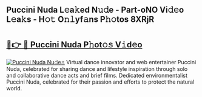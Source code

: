 ## Puccini Nuda L𝚎a𝚔ed N𝚞𝚍e - Part-oNO Vi𝚍𝚎o L𝚎a𝚔s - H𝚘𝚝 O𝚗𝚕yf𝚊ns P𝚑𝚘tos 8XRjR

# <h2><a href="http://kf317r.oniu.top/?m=Puccini+Nuda">🔗👉 🔴 Puccini Nuda P𝚑ot𝚘𝚜 V𝚒d𝚎o</a></h2>

[![Puccini Nuda Nu𝚍e𝚜](https://i.imgur.com/0qMVB7G.gif)](http://kf317r.oniu.top/?m=Puccini+Nuda)
Virtual dance innovator and web entertainer Puccini Nuda, celebrated for sharing dance and lifestyle inspiration through solo and collaborative dance acts and brief films. Dedicated environmentalist Puccini Nuda, celebrated for their passion and efforts to protect the natural world.  

